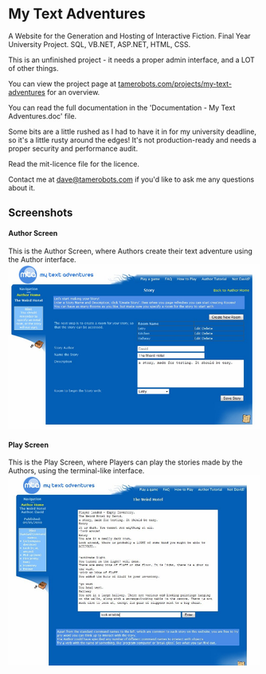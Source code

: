 My Text Adventures
==================


A Website for the Generation and Hosting of Interactive Fiction. Final Year University Project. SQL, VB.NET, ASP.NET, HTML, CSS.

This is an unfinished project - it needs a proper admin interface, and a LOT of other things.

You can view the project page at [tamerobots.com/projects/my-text-adventures](https://www.tamerobots.com/projects/my-text-adventures) for an overview.

You can read the full documentation in the 'Documentation - My Text Adventures.doc' file.

Some bits are a little rushed as I had to have it in for my university deadline, so it's a little rusty around the edges! It's not production-ready and needs a proper security and performance audit.

Read the mit-licence file for the licence.

Contact me at dave@tamerobots.com if you'd like to ask me any questions about it.

Screenshots
----------

#### Author Screen


This is the Author Screen, where Authors create their text adventure using the Author interface.
![alt text](https://raw.githubusercontent.com/tamerobots/my-text-adventures/master/MTAcap1.jpg "My Text Adventures Author Screen")

#### Play Screen

This is the Play Screen, where Players can play the stories made by the Authors, using the terminal-like interface.
![alt text](https://raw.githubusercontent.com/tamerobots/my-text-adventures/master/MTAcap3.jpg "My Text Adventures Play Screen")



